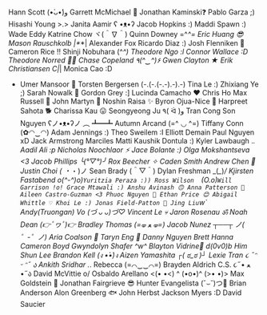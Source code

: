 Hann Scott (•̀ᴗ•́)و
Garrett McMichael 🌌
Jonathan Kaminski❓
Pablo Garza ;)
Hisashi Young >.>
Janita Aamir ʕ •ᴥ•ʔ
Jacob Hopkins :)
Maddi Spawn :)
Wade Eddy
Katrine Chow ヾ(＾∇＾)
Quinn Downey =^_^=
Eric Huang 😎
Mason Rauschkolb |*_*|
Alexander Fox
Ricardo Diaz :)
Josh Flenniken 🥲
Cameron Rice ‼️
Shinji Nobuhara (^_^)
Theodore Ngo :l
Connor Wallace :D
Theodore Norred 👨‍💻
Chase Copeland ٩(^‿^)۶
Gwen Clayton ★
Erik Christiansen C|_|
Monica Cao :D
- Umer Mansoor 🚀
Torsten Bergersen (-.(-.(-.-).-).-)
Tina Le :)
Zhixiang Ye ;)
Sarah Nowalk 🐸
Gordon Grey :]
Lucinda Camacho ❤️
Chris Ho
Max Russell 🦖
John Martyn 🦜
Noshin Raisa ✨
Byron Ojua-Nice 🚀
Harpreet Sahota 🐕
Charissa Kau 😛
Seongyeong Ju ٩( ᐛ )و
Tran Cong Son Nguyen 	ʕノ•ᴥ•ʔノ ︵ ┻━┻
Autumn  Arcand (=^ ◡ ^=)
Tiffany Conn (✿◠‿◠)
Adam Jennings :)
Theo Sweilem :I
Elliott Demain
Paul Nguyen xD
Jack Armstrong
Marciles Matti
Kaushik Dontula :)
Kyler Lawbaugh ._.
Aadil Ali :p
Nicholas Noochlaor ⚡
Jace Bolante :)
Olga Mokshantseva <3 
Jacob Phillips ╰(*°▽°*)╯
Rox Beecher ✧
Caden Smith
Andrew Chen 👀
Justin Choi ( ・_・)ノ
Sean Brady (＾▽＾)
Dylan Freshman \_(*_*)_/
Kjirsten Fastabend o(^-^)o)`
Yuritzia Peraza :))
Ross Wilson   `(O.o)`
Will Garrison !o!
Grace Mtawali :)
Anshu Avinash 🙃
Anna Patterson 🦀
Aileen Castro-Guzman <3
Phuoc Nguyen 💯
Ethan Price 😊
Abigail Whittle ♡
Khoi Le :)
Jonas Field-Patton 🙊
Jing Liu `w`
Andy(Truongan) Vo (づ ᴗ _ᴗ)づ♡
Vincent Le 💀
Jaron Rosenau ॐ
Noah Dean (👉ﾟヮﾟ)👉
Bradley Thomas (=🝦 ﻌ 🝦=)
Jacob Nunez ┬──┬ ノ( ゜-゜ノ)
Aria Coalson 🦧
Taryn Eng 🌸
Danny Nguyen
Brett Hanna
Cameron Boyd
Gwyndolyn Shafer ^w^
Blayton Vidrine🌟
d(0v0)b Him Shun Lee
Brandon Kell (ง •̀_•́)ง
Aizen Yamashita ┌( ಠ_ಠ )┘
Lexie Tran ૮ ˶ᵔ ᵕ ᵔ˶ ა
Ankith Sridhar ._.
Rebecca (=⌒‿‿⌒=)
Brayden Aldrich
C.S. ૮˶• ﻌ •˶ა 
David McVittie o/
Osbaldo Arellano <(• •<) ^ (•o•)^ (>• •)> 
Max Goldstein 🐘
Jonathan Fairgrieve 😎
Hunter Evangelista (˘⌣˘)つ🥤
Brian Anderson
Alon Greenberg 🐟
John Herbst 
Jackson Myers :D
David Saucier
